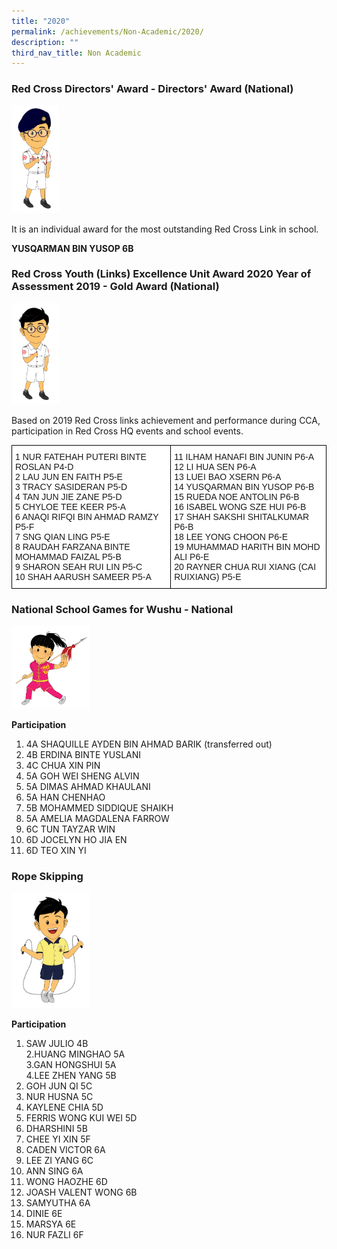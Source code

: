 ```yaml
---
title: "2020"
permalink: /achievements/Non-Academic/2020/
description: ""
third_nav_title: Non Academic
---
```

### Red Cross Directors' Award - Directors' Award (National)


<img src="/images/Mascots/design%20boy%205a.png" style="width:15%">
		 
It is an individual award for the most outstanding Red Cross Link in school.  

**YUSQARMAN BIN YUSOP 6B**

### Red Cross Youth (Links) Excellence Unit Award 2020 Year of Assessment 2019 - Gold Award (National)

<img src="/images/Mascots/design%20boy%205b.png" style="width:15%">
		 
Based on 2019 Red Cross links achievement and performance during CCA, participation in Red Cross HQ events and school events.

<style type="text/css">
.tg  {border-collapse:collapse;border-spacing:0;}
.tg td{border-color:black;border-style:solid;border-width:1px;font-family:Arial, sans-serif;font-size:14px;
  overflow:hidden;padding:10px 5px;word-break:normal;}
.tg th{border-color:black;border-style:solid;border-width:1px;font-family:Arial, sans-serif;font-size:14px;
  font-weight:normal;overflow:hidden;padding:10px 5px;word-break:normal;}
.tg .tg-zr06{background-color:#FFF;text-align:left;vertical-align:middle}
</style>
<table class="tg">
<thead>
  <tr>
    <td class="tg-zr06"><span style="color:inherit;background-color:transparent">1 NUR FATEHAH PUTERI BINTE ROSLAN P4-D</span><br><span style="color:inherit;background-color:transparent">2 LAU JUN EN FAITH P5-E</span><br><span style="color:inherit;background-color:transparent">3 TRACY SASIDERAN P5-D</span><br><span style="color:inherit;background-color:transparent">4 TAN JUN JIE ZANE P5-D</span><br><span style="color:inherit;background-color:transparent">5 CHYLOE TEE KEER P5-A</span><br><span style="color:inherit;background-color:transparent">6 ANAQI RIFQI BIN AHMAD RAMZY P5-F</span><br><span style="color:inherit;background-color:transparent">7 SNG QIAN LING P5-E</span><br><span style="color:inherit;background-color:transparent">8 RAUDAH FARZANA BINTE MOHAMMAD FAIZAL P5-B</span><br><span style="color:inherit;background-color:transparent">9 SHARON SEAH RUI LIN P5-C</span><br><span style="color:inherit;background-color:transparent">10 SHAH AARUSH SAMEER P5-A</span></td>
    <td class="tg-zr06"><span style="color:inherit;background-color:transparent">11 ILHAM HANAFI BIN JUNIN P6-A</span><br><span style="color:inherit;background-color:transparent">12 LI HUA SEN P6-A</span><br><span style="color:inherit;background-color:transparent">13 LUEI BAO XSERN P6-A</span><br><span style="color:inherit;background-color:transparent">14 YUSQARMAN BIN YUSOP P6-B</span><br><span style="color:inherit;background-color:transparent">15 RUEDA NOE ANTOLIN P6-B</span><br><span style="color:inherit;background-color:transparent">16 ISABEL WONG SZE HUI P6-B</span><br><span style="color:inherit;background-color:transparent">17 SHAH SAKSHI SHITALKUMAR P6-B</span><br><span style="color:inherit;background-color:transparent">18 LEE YONG CHOON P6-E</span><br><span style="color:inherit;background-color:transparent">19 MUHAMMAD HARITH BIN MOHD ALI P6-E</span><br><span style="color:inherit;background-color:transparent">20 RAYNER CHUA RUI XIANG (CAI RUIXIANG) P5-E</span></td>
  </tr>
</thead>
</table>

### National School Games for Wushu - National

<img src="/images/Mascots/design%20girl%207c1.png" style="width:25%">
		 
**Participation**  

1. 4A SHAQUILLE AYDEN BIN AHMAD BARIK (transferred out)  
2. 4B ERDINA BINTE YUSLANI  
3. 4C CHUA XIN PIN  
4. 5A GOH WEI SHENG ALVIN  
5. 5A DIMAS AHMAD KHAULANI  
6. 5A HAN CHENHAO  
7. 5B MOHAMMED SIDDIQUE SHAIKH  
8. 5A AMELIA MAGDALENA FARROW  
9. 6C TUN TAYZAR WIN  
10. 6D JOCELYN HO JIA EN  
11. 6D TEO XIN YI

### Rope Skipping

<img src="/images/Mascots/Design%20boy%203e.png" style="width:25%">

**Participation**  

1. SAW JULIO 4B  
2.HUANG MINGHAO 5A  
3.GAN HONGSHUI 5A  
4.LEE ZHEN YANG 5B  
5. GOH JUN QI 5C  
6. NUR HUSNA 5C  
7. KAYLENE CHIA 5D  
8. FERRIS WONG KUI WEI 5D  
9. DHARSHINI 5B  
10. CHEE YI XIN 5F  
11. CADEN VICTOR 6A  
12. LEE ZI YANG 6C  
13. ANN SING 6A  
14. WONG HAOZHE 6D  
15. JOASH VALENT WONG 6B  
16. SAMYUTHA 6A  
17. DINIE 6E  
18. MARSYA 6E  
19. NUR FAZLI 6F